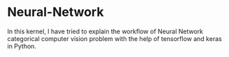 # Neural-Network
In this kernel, I have tried to explain the workflow of Neural Network categorical computer vision problem with the help of tensorflow and keras in Python.
